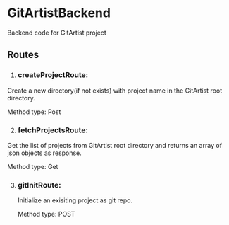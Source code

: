 # GitArtistBackend
Backend code for GitArtist project

## Routes
 
1. ### createProjectRoute: 
  Create a new directory(if not exists) with project name in the GitArtist root directory.
  
  Method type: Post
 
2. ### fetchProjectsRoute: 
  Get the list of projects from GitArtist root directory and returns an array of json objects as response. 
  
  Method type: Get

3. ### gitInitRoute:
   Initialize an exisiting project as git repo.
   
   Method type: POST
  

